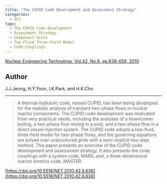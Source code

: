```yaml
---
title: "The CUPID Code Development and Assessment Strategy"
categories:
  - SCI
tags:
  - The CUPID Code Development
  - Assessment Strategy
  - Component Scale
  - Two-Fluid Three-Field Model
  - Code Couplings
---
```


[Nuclear Engineering Technology, Vol.42, No.6, pp.636-656, 2010](https://doi.org/10.5516/NET.2010.42.6.636)


## Author

J.J.Jeong, H.Y.Yoon, I.K.Park, and H.K.Cho

----

>A thermal-hydraulic code, named CUPID, has been being developed for the realistic analysis of transient two-phase flows in nuclear reactor components. The CUPID code development was motivated from very practical needs, including the analyses of a downcomer boiling, a two-phase flow mixing in a pool, and a two-phase flow in a direct vessel injection system. The CUPID code adopts a two-fluid, three-field model for two-phase flows, and the governing equations are solved over unstructured grids with a semi-implicit two-step method. This paper presents an overview of the CUPID code development and assessment strategy. It also presents the code couplings with a system code, MARS, and, a three-dimensional reactor kinetics code, MASTER.

[https://doi.org/10.5516/NET.2010.42.6.636](https://doi.org/10.5516/NET.2010.42.6.636)